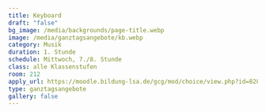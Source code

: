 ```yaml
---
title: Keyboard
draft: "false"
bg_image: /media/backgrounds/page-title.webp
image: /media/ganztagsangebote/kb.webp
category: Musik
duration: 1. Stunde
schedule: Mittwoch, 7./8. Stunde
class: alle Klassenstufen
room: 212
apply_url: https://moodle.bildung-lsa.de/gcg/mod/choice/view.php?id=828
type: ganztagsangebote
gallery: false
---
```




